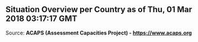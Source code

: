 ## Situation Overview per Country as of Thu, 01 Mar 2018 03:17:17 GMT

Source: **ACAPS (Assessment Capacities Project) - https://www.acaps.org**